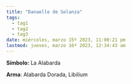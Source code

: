 ```yaml
---
title: "Danaelle de Solanza"
tags:
  - tag1
  - tag2
  - tag3
date: miércoles, marzo 15º 2023, 11:00:21 pm
lastmod: jueves, marzo 16º 2023, 12:34:43 am
---
```


**Símbolo:** La Alabarda

**Arma**: Alabarda Dorada, Libilium